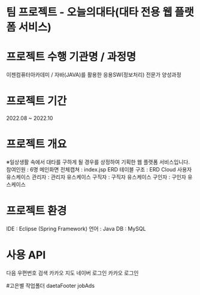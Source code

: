 # 팀 프로젝트 - 오늘의대타(대타 전용 웹 플랫폼 서비스)
# 프로젝트 수행 기관명 / 과정명
이젠컴퓨터아카데미 / 자바(JAVA)를 활용한 응용SW(정보처리) 전문가 양성과정

# 프로젝트 기간
2022.08 ~ 2022.10

# 프로젝트 개요
※일상생활 속에서 대타를 구하게 될 경우를 상정하여 기획한 웹 플랫폼 서비스입니다.
참여인원 : 6명
메인화면 전체캡쳐 : index.jsp
ERD 테이블 구조 : ERD Cloud
사용자 유스케이스
관리자 : 관리자 유스케이스
구직자 : 구직자 유스케이스
구인자 : 구인자 유스케이스
# 프로젝트 환경
IDE : Eclipse (Spring Framework)
언어 : Java
DB : MySQL
# 사용 API
다음 우편번호 검색
카카오 지도
네이버 로그인
카카오 로그인

#고은별 작업폴더
daetaFooter
jobAds

